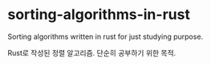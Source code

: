 # sorting-algorithms-in-rust
Sorting algorithms written in rust for just studying purpose.

Rust로 작성된 정렬 알고리즘. 단순히 공부하기 위한 목적.
